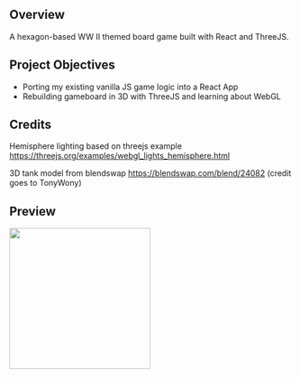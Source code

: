 ## Overview
A hexagon-based WW II themed board game built with React and ThreeJS.

## Project Objectives
- Porting my existing vanilla JS game logic into a React App
- Rebuilding gameboard in 3D with ThreeJS and learning about WebGL

## Credits
Hemisphere lighting based on threejs example https://threejs.org/examples/webgl_lights_hemisphere.html

3D tank model from blendswap https://blendswap.com/blend/24082 (credit goes to TonyWony)

## Preview
<img src="https://user-images.githubusercontent.com/2363880/122687324-0a893180-d1d3-11eb-9ccc-f025f1e6b740.gif" height=250 width=250/>

